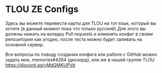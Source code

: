 # TLOU ZE Configs
Здесь вы можете перевести карты для TLOU на тот язык, который вы хотите (в данный момент пока что только русский)
Для этого вы должны нажать на вкладку Pull requests и изменять конфиг в своем репозитории как угодно, после теста можно будет заливать на основной сервер.

Все вопросы по поводу создания конфига или работе с GitHub можно задать мне, memories#4264 (дискорд), или же в нашей группе TLOU https://discord.gg/yMdQMKUPVd
